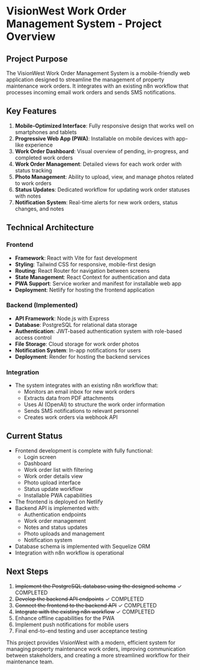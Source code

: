 # VisionWest Work Order Management System - Project Overview

## Project Purpose
The VisionWest Work Order Management System is a mobile-friendly web application designed to streamline the management of property maintenance work orders. It integrates with an existing n8n workflow that processes incoming email work orders and sends SMS notifications.

## Key Features
1. **Mobile-Optimized Interface**: Fully responsive design that works well on smartphones and tablets
2. **Progressive Web App (PWA)**: Installable on mobile devices with app-like experience
3. **Work Order Dashboard**: Visual overview of pending, in-progress, and completed work orders
4. **Work Order Management**: Detailed views for each work order with status tracking
5. **Photo Management**: Ability to upload, view, and manage photos related to work orders
6. **Status Updates**: Dedicated workflow for updating work order statuses with notes
7. **Notification System**: Real-time alerts for new work orders, status changes, and notes

## Technical Architecture

### Frontend
- **Framework**: React with Vite for fast development
- **Styling**: Tailwind CSS for responsive, mobile-first design
- **Routing**: React Router for navigation between screens
- **State Management**: React Context for authentication and data
- **PWA Support**: Service worker and manifest for installable web app
- **Deployment**: Netlify for hosting the frontend application

### Backend (Implemented)
- **API Framework**: Node.js with Express
- **Database**: PostgreSQL for relational data storage
- **Authentication**: JWT-based authentication system with role-based access control
- **File Storage**: Cloud storage for work order photos
- **Notification System**: In-app notifications for users
- **Deployment**: Render for hosting the backend services

### Integration
- The system integrates with an existing n8n workflow that:
  - Monitors an email inbox for new work orders
  - Extracts data from PDF attachments
  - Uses AI (OpenAI) to structure the work order information
  - Sends SMS notifications to relevant personnel
  - Creates work orders via webhook API

## Current Status
- Frontend development is complete with fully functional:
  - Login screen
  - Dashboard
  - Work order list with filtering
  - Work order details view
  - Photo upload interface
  - Status update workflow
  - Installable PWA capabilities
- The frontend is deployed on Netlify
- Backend API is implemented with:
  - Authentication endpoints
  - Work order management
  - Notes and status updates
  - Photo uploads and management
  - Notification system
- Database schema is implemented with Sequelize ORM
- Integration with n8n workflow is operational

## Next Steps
1. ~~Implement the PostgreSQL database using the designed schema~~ ✓ COMPLETED
2. ~~Develop the backend API endpoints~~ ✓ COMPLETED
3. ~~Connect the frontend to the backend API~~ ✓ COMPLETED
4. ~~Integrate with the existing n8n workflow~~ ✓ COMPLETED
5. Enhance offline capabilities for the PWA
6. Implement push notifications for mobile users
7. Final end-to-end testing and user acceptance testing

This project provides VisionWest with a modern, efficient system for managing property maintenance work orders, improving communication between stakeholders, and creating a more streamlined workflow for their maintenance team.